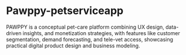 # Pawppy-petserviceapp
PAWPPY is a conceptual pet-care platform combining UX design, data-driven insights, and monetization strategies, with features like customer segmentation, demand forecasting, and tele-vet access, showcasing practical digital product design and business modeling.
